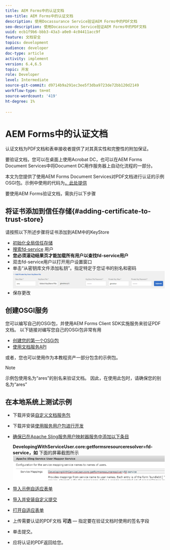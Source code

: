 ```yaml
---
title: AEM Forms中的认证文档
seo-title: AEM Forms中的认证文档
description: 使用Docassurance Service验证AEM Forms中的PDF文档
seo-description: 使用Docassurance Service验证AEM Forms中的PDF文档
uuid: ecb1f9b6-bbb3-43a3-a0e0-4c04411acc9f
feature: 文档安全
topics: development
audience: developer
doc-type: article
activity: implement
version: 6.4,6.5
topic: 开发
role: Developer
level: Intermediate
source-git-commit: d9714b9a291ec3ee5f3dba9723de72bb120d2149
workflow-type: tm+mt
source-wordcount: '419'
ht-degree: 1%

---
```



# AEM Forms中的认证文档

认证文档为PDF文档和表单接收者提供了对其真实性和完整性的附加保证。

要验证文档，您可以在桌面上使用Acrobat DC，也可以在AEM Forms Document Services中将Document DC用作服务器上自动化流程的一部分。

本文为您提供了使用AEM Forms Document Services对PDF文档进行认证的示例OSGI包。示例中使用的代码为[，此处提供](https://helpx.adobe.com/experience-manager/6-4/forms/using/aem-document-services-programmatically.html)

要使用AEM Forms验证文档，需执行以下步骤

## 将证书添加到信任存储{#adding-certificate-to-trust-store}

请按照以下所述步骤将证书添加到AEM中的KeyStore

* [初始化全局信任存储](http://localhost:4502/libs/granite/security/content/truststore.html)
* [搜索fd-service](http://localhost:4502/security/users.html) 用户
* **您必须滚动结果页才能加载所有用户以查找fd-service用户**
* 双击fd-service用户以打开用户设置窗口
* 单击“从密钥库文件添加私钥”。指定特定于您证书的别名和密码
   ![添加证书](assets/adding-certificate-keystore.PNG)
* 保存更改

## 创建OSGI服务

您可以编写自己的OSGi包，并使用AEM Forms Client SDK实施服务来验证PDF文档。 以下链接对编写您自己的OSGi包非常有用

* [创建您的第一个OSGi包](https://helpx.adobe.com/experience-manager/using/maven_arch13.html)
* [使用文档服务API](https://helpx.adobe.com/experience-manager/6-4/forms/using/aem-document-services-programmatically.html)

或者，您也可以使用作为本教程资产一部分包含的示例包。

>[!NOTE]
>
>示例包使用名为“ares”的别名来验证文档。 因此，在使用此包时，请确保您的别名为“ares”

## 在本地系统上测试示例

* 下载并安装[自定义文档服务包](/help/forms/assets/common-osgi-bundles/AEMFormsDocumentServices.core-1.0-SNAPSHOT.jar)
* 下载并安装[使用服务用户包进行开发](/help/forms/assets/common-osgi-bundles/DevelopingWithServiceUser.jar)
* [确保已在Apache Sling服务用户映射器服务中添加以下条目](http://localhost:4502/system/console/configMgr)

   **DevelopingWithServiceUser.core:getformsresourceresolver=fd-service，如** 下面的屏幕截图所示
   ![用户映射器](assets/user-mapper-service.PNG)
* [导入示例自适应表单](assets/certify-pdf-af.zip)
* [导入并安装自定义提交](assets/custom-submit-certify.zip)
* [打开自适应表单](http://localhost:4502/content/dam/formsanddocuments/certifypdf/jcr:content?wcmmode=disabled)
* 上传需要认证的PDF文档
   **可选**  — 指定要在验证文档时使用的签名字段
* 单击提交。
* 应将认证的PDF返回给您。


